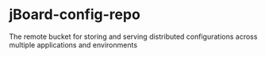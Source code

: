 # jBoard-config-repo
The remote bucket for storing and serving distributed configurations across multiple applications and environments
